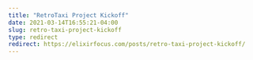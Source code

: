 ```yaml
---
title: "RetroTaxi Project Kickoff"
date: 2021-03-14T16:55:21-04:00
slug: retro-taxi-project-kickoff
type: redirect
redirect: https://elixirfocus.com/posts/retro-taxi-project-kickoff/
---
```

